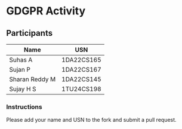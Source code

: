 # GDGPR Activity

## Participants

| Name   | USN        |
|--------|------------|
| Suhas A| 1DA22CS165 |
| Sujan P| 1DA22CS167 |
| Sharan Reddy M| 1DA22CS145|
| Sujay H S| 1TU24CS198|
### Instructions
Please add your name and USN to the fork and submit a pull request.

